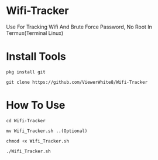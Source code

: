 # Wifi-Tracker
Use For Tracking Wifi And Brute Force Password, No Root In Termux(Terminal Linux)

# Install Tools

```
pkg install git
```
```
git clone https://github.com/ViewerWhite8/Wifi-Tracker
```

# How To Use

```
cd Wifi-Tracker
```
```
mv Wifi_Tracker.sh ..(Optional)
```
```
chmod +x Wifi_Tracker.sh
```
```
./Wifi_Tracker.sh
```
